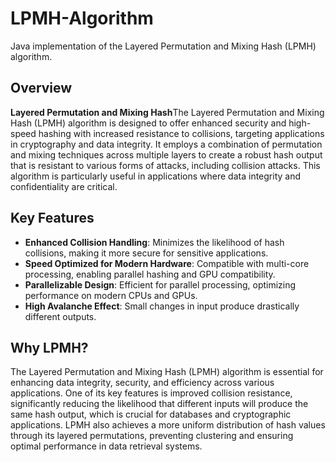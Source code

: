 # LPMH-Algorithm
Java implementation of the Layered Permutation and Mixing Hash (LPMH) algorithm.
## Overview
**Layered Permutation and Mixing Hash**The Layered Permutation and Mixing Hash (LPMH) algorithm is designed to offer enhanced security and high-speed hashing with increased resistance to collisions, targeting applications in cryptography and data integrity.
 It employs a combination of permutation and mixing techniques across multiple layers to create a robust hash output that is resistant to various forms of attacks, including collision attacks. This algorithm is particularly useful in applications where data integrity and confidentiality are critical.

## Key Features
- **Enhanced Collision Handling**: Minimizes the likelihood of hash collisions, making it more secure for sensitive applications.
- **Speed Optimized for Modern Hardware**:  Compatible with multi-core processing, enabling parallel hashing and GPU compatibility.
- **Parallelizable Design**: Efficient for parallel processing, optimizing performance on modern CPUs and GPUs.
- **High Avalanche Effect**: Small changes in input produce drastically different outputs.

## Why LPMH?
The Layered Permutation and Mixing Hash (LPMH) algorithm is essential for enhancing data integrity, security, and efficiency across various applications. One of its key features is improved collision resistance, significantly reducing the likelihood that different inputs will produce the same hash output, which is crucial for databases and cryptographic applications. LPMH also achieves a more uniform distribution of hash values through its layered permutations, preventing clustering and ensuring optimal performance in data retrieval systems. 
